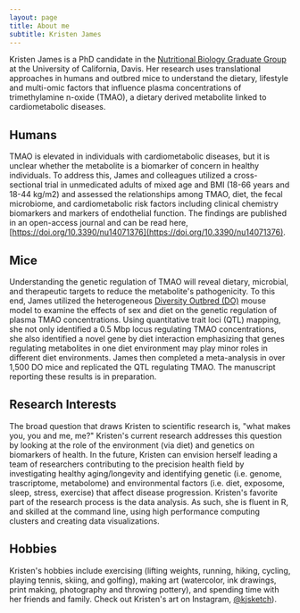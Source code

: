 ```yaml
---
layout: page
title: About me
subtitle: Kristen James
---
```


Kristen James is a PhD candidate in the [Nutritional Biology Graduate Group](https://ggnb.ucdavis.edu) at the University of California, Davis. Her research uses translational approaches in humans and outbred mice to understand the dietary, lifestyle and multi-omic factors that influence plasma concentrations of trimethylamine n-oxide (TMAO), a dietary derived metabolite linked to cardiometabolic diseases. 

## Humans
TMAO is elevated in individuals with cardiometabolic diseases, but it is unclear whether the metabolite is a biomarker of concern in healthy individuals. To address this, James and colleagues utilized a cross-sectional trial in unmedicated adults of mixed age and BMI (18-66 years and 18-44 kg/m2) and assessed the relationships among TMAO, diet, the fecal microbiome, and cardiometabolic risk factors including clinical chemistry biomarkers and markers of endothelial function. The findings are published in an open-access journal and can be read here, [https://doi.org/10.3390/nu14071376](https://doi.org/10.3390/nu14071376). 

## Mice
Understanding the genetic regulation of TMAO will reveal dietary, microbial, and therapeutic targets to reduce the metabolite's pathogenicity. To this end, James utilized the heterogeneous [Diversity Outbred (DO)](https://www.jax.org/strain/009376) mouse model to examine the effects of sex and diet on the genetic regulation of plasma TMAO concentrations. Using quantitative trait loci (QTL) mapping, she not only identified a 0.5 Mbp locus regulating TMAO concentrations, she also identified a novel gene by diet interaction emphasizing that genes regulating metabolites in one diet environment may play minor roles in different diet environments. James then completed a meta-analysis in over 1,500 DO mice and replicated the QTL regulating TMAO. The manuscript reporting these results is in preparation.

## Research Interests
The broad question that draws Kristen to scientific research is, "what makes you, you and me, me?" Kristen's current research addresses this question by looking at the role of the environment (via diet) and genetics on biomarkers of health. In the future, Kristen can envision herself leading a team of researchers contributing to the precision health field by investigating healthy aging/longevity and identifying genetic (i.e. genome, trascriptome, metabolome) and environmental factors (i.e. diet, exposome, sleep, stress, exercise) that affect disease progression. Kristen's favorite part of the research process is the data analysis. As such, she is fluent in R, and skilled at the command line, using high performance computing clusters and creating data visualizations.

## Hobbies
Kristen's hobbies include exercising (lifting weights, running, hiking, cycling, playing tennis, skiing, and golfing), making art (watercolor, ink drawings, print making, photography and throwing pottery), and spending time with her friends and family. Check out Kristen's art on Instagram, [@kjsketch](https://www.instagram.com/kjsketch/)).

